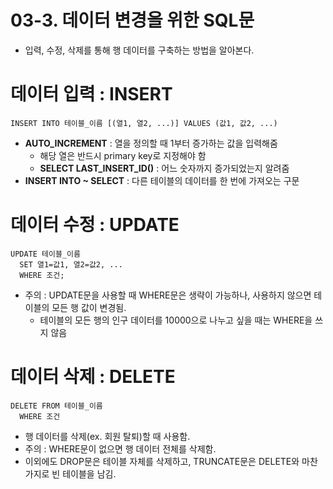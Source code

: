 03-3. 데이터 변경을 위한 SQL문
==========================

- 입력, 수정, 삭제를 통해 행 데이터를 구축하는 방법을 알아본다.

# 데이터 입력 : INSERT
    INSERT INTO 테이블_이름 [(열1, 열2, ...)] VALUES (값1, 값2, ...)
- **AUTO_INCREMENT** : 열을 정의할 때 1부터 증가하는 값을 입력해줌
  - 해당 열은 반드시 primary key로 지정해야 함
  - **SELECT LAST_INSERT_ID()** : 어느 숫자까지 증가되었는지 알려줌
- **INSERT INTO ~ SELECT** : 다른 테이블의 데이터를 한 번에 가져오는 구문



# 데이터 수정 : UPDATE
    UPDATE 테이블_이름
      SET 열1=값1, 열2=값2, ...
      WHERE 조건;
- 주의 : UPDATE문을 사용할 때 WHERE문은 생략이 가능하나, 사용하지 않으면 테이블의 모든 행 값이 변경됨.
  - 테이블의 모든 행의 인구 데이터를 10000으로 나누고 싶을 때는 WHERE을 쓰지 않음

# 데이터 삭제 : DELETE
    DELETE FROM 테이블_이름
      WHERE 조건
- 행 데이터를 삭제(ex. 회원 탈퇴)할 때 사용함.
- 주의 : WHERE문이 없으면 행 데이터 전체를 삭제함.
- 이외에도 DROP문은 테이블 자체를 삭제하고, TRUNCATE문은 DELETE와 마찬가지로 빈 테이블을 남김.